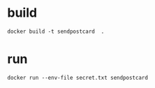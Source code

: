 # build
```
docker build -t sendpostcard  .
```


# run
```
docker run --env-file secret.txt sendpostcard
```
